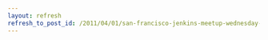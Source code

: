 ```yaml
---
layout: refresh
refresh_to_post_id: /2011/04/01/san-francisco-jenkins-meetup-wednesday-april-13th
---
```

